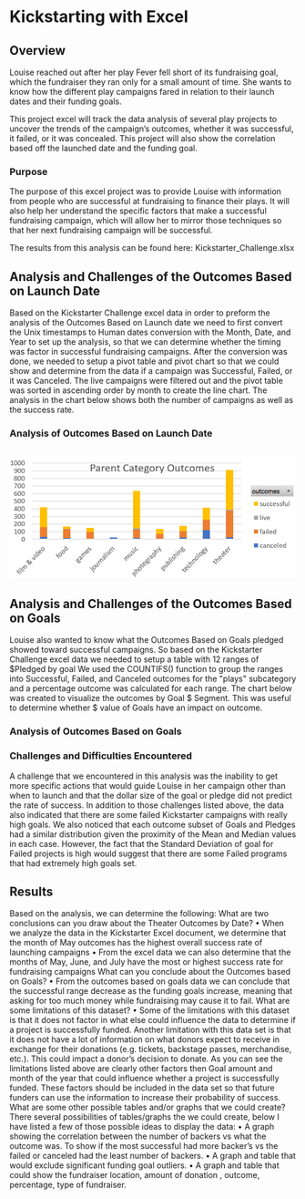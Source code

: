 # Kickstarting with Excel
## Overview
Louise reached out after her play Fever fell short of its fundraising goal, which the fundraiser they ran only for a small amount of time. She wants to know how the different play campaigns fared in relation to their launch dates and their funding goals. 

This project excel will track the data analysis of several play projects to uncover the trends of the campaign’s outcomes, whether it was successful, it failed, or it was concealed. This project will also show the correlation based off the launched date and the funding goal.
### Purpose
The purpose of this excel project was to provide Louise with information from people who are successful at fundraising to finance their plays. It will also help her understand the specific factors that make a successful fundraising campaign, which will allow her to mirror those techniques so that her next fundraising campaign will be successful.

The results from this analysis can be found here: Kickstarter_Challenge.xlsx
## Analysis and Challenges of the Outcomes Based on Launch Date
Based on the Kickstarter Challenge excel data in order to preform the analysis of the Outcomes Based on Launch date we need to first convert the Unix timestamps to Human dates conversion with the Month, Date, and Year to set up the analysis, so that we can determine whether the timing was factor in successful fundraising campaigns. 
After the conversion was done, we needed to setup a pivot table and pivot chart so that we could show and determine from the data if a campaign was Successful, Failed, or it was Canceled. The live campaigns were filtered out and the pivot table was sorted in ascending order by month to create the line chart.
The analysis in the chart below shows both the number of campaigns as well as the success rate.
### Analysis of Outcomes Based on Launch Date

![Parent Category Outcomes](https://github.com/backwater-graphics/kickstarter-analysis/blob/main/ParentCategoryOutcomes1.png)
---
## Analysis and Challenges of the Outcomes Based on Goals
Louise also wanted to know what the Outcomes Based on Goals pledged showed toward successful campaigns. So based on the Kickstarter Challenge excel data we needed to setup a table with 12 ranges of $Pledged by goal
We used the COUNTIFS() function to group the ranges into Successful, Failed, and Canceled outcomes for the "plays" subcategory and a percentage outcome was calculated for each range.
The chart below was created to visualize the outcomes by Goal $ Segment. This was useful to determine whether $ value of Goals have an impact on outcome.
### Analysis of Outcomes Based on Goals
### Challenges and Difficulties Encountered
A challenge that we encountered in this analysis was the inability to get more specific actions that would guide Louise in her campaign other than when to launch and that the dollar size of the goal or pledge did not predict the rate of success.
In addition to those challenges listed above, the data also indicated that there are some failed Kickstarter campaigns with really high goals. We also noticed that each outcome subset of Goals and Pledges had a similar distribution given the proximity of the Mean and Median values in each case. However, the fact that the Standard Deviation of goal for Failed projects is high would suggest that there are some Failed programs that had extremely high goals set.
## Results 
Based on the analysis, we can determine the following:
What are two conclusions can you draw about the Theater Outcomes by Date?
•	When we analyze the data in the Kickstarter Excel document, we determine that the month of May outcomes has the highest overall success rate of launching campaigns
•	From the excel data we can also determine that the months of May, June, and July have the most or highest success rate for fundraising campaigns
What can you conclude about the Outcomes based on Goals?
•	From the outcomes based on goals data we can conclude that the successful range decrease as the funding goals increase, meaning that asking for too much money while fundraising may cause it to fail.
What are some limitations of this dataset?
•	Some of the limitations with this dataset is that it does not factor in what else could influence the data to determine if a project is successfully funded.  Another limitation with this data set is that it does not have a lot of information on what donors expect to receive in exchange for their donations (e.g. tickets, backstage passes, merchandise, etc.). This could impact a donor’s decision to donate. As you can see the limitations listed above are clearly other factors then Goal amount and month of the year that could influence whether a project is successfully funded. These factors should be included in the data set so that future funders can use the information to increase their probability of success.
What are some other possible tables and/or graphs that we could create?
There several possibilities of tables/graphs the we could create, below I have listed a few of those possible ideas to display the data:
•	A graph showing the correlation between the number of backers vs what the outcome was. To show if the most successful had more backer’s vs the failed or canceled had the least number of backers.
•	A graph and table that would exclude significant funding goal outliers.
•	A graph and table that could show the fundraiser location, amount of donation , outcome, percentage, type of fundraiser.
